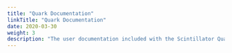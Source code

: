 ```yaml
---
title: "Quark Documentation"
linkTitle: "Quark Documentation"
date: 2020-03-30
weight: 3
description: "The user documentation included with the Scintillator Quark."
---
```

